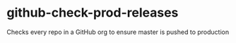 # github-check-prod-releases
Checks every repo in a GitHub org to ensure master is pushed to production
